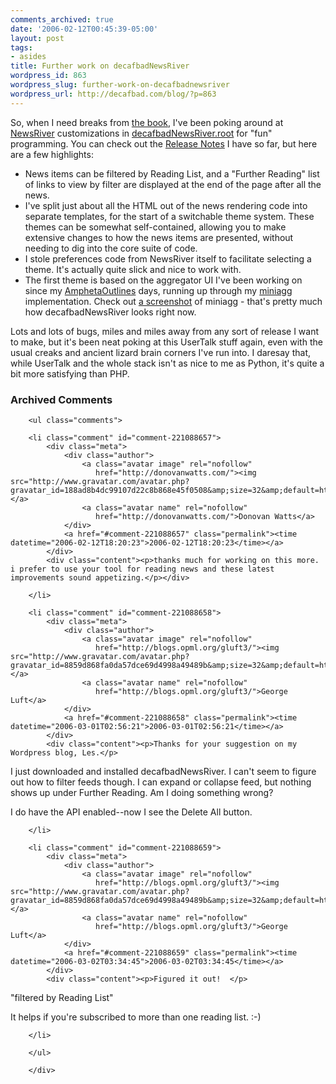 ```yaml
---
comments_archived: true
date: '2006-02-12T00:45:39-05:00'
layout: post
tags:
- asides
title: Further work on decafbadNewsRiver
wordpress_id: 863
wordpress_slug: further-work-on-decafbadnewsriver
wordpress_url: http://decafbad.com/blog/?p=863
---
```

So, when I need breaks from <a href="http://decafbad.com/blog/2005/12/14/hacking-delicious-is-a-real-book">the book</a>, I've been poking around at <a href="http://www.newsriver.org/">NewsRiver</a> customizations in <a href="http://hosting.opml.org/decafbad/decafbadNewsRiver/decafbadNewsRiver.root">decafbadNewsRiver.root</a> for "fun" programming.  You can check out the <a href="http://hosting.opml.org/decafbad/decafbadNewsRiver/decafbadNewsRiver-relnotes.opml">Release Notes</a> I have so far, but here are a few highlights:

* News items can be filtered by Reading List, and a "Further Reading" list of links to view by filter are displayed at the end of the page after all the news.
* I've split just about all the HTML out of the news rendering code into separate templates, for the start of a switchable theme system.  These themes can be somewhat self-contained, allowing you to make extensive changes to how the news items are presented, without needing to dig into the core suite of code.
* I stole preferences code from NewsRiver itself to facilitate selecting a theme.  It's actually quite slick and nice to work with.
* The first theme is based on the aggregator UI I've been working on since my <a href="http://www.decafbad.com/twiki/bin/view/Main/AmphetaOutlines">AmphetaOutlines</a> days, running up through my <a href="http://decafbad.com/blog/2005/10/05/feedspool-is-progressing-nicely">miniagg</a> implementation.  Check out <a href="http://www.decafbad.com/blog_attachments/miniagg-1.jpg">a screenshot</a> of miniagg - that's pretty much how decafbadNewsRiver looks right now.

Lots and lots of bugs, miles and miles away from any sort of release I want to make, but it's been neat poking at this UserTalk stuff again, even with the usual creaks and ancient lizard brain corners I've run into.  I daresay that, while UserTalk and the whole stack isn't as nice to me as Python, it's quite a bit more satisfying than PHP.

<div id="comments" class="comments archived-comments">
            <h3>Archived Comments</h3>
            
        <ul class="comments">
            
        <li class="comment" id="comment-221088657">
            <div class="meta">
                <div class="author">
                    <a class="avatar image" rel="nofollow" 
                       href="http://donovanwatts.com/"><img src="http://www.gravatar.com/avatar.php?gravatar_id=188ad8b4dc99107d22c8b868e45f0508&amp;size=32&amp;default=http://mediacdn.disqus.com/1320279820/images/noavatar32.png"/></a>
                    <a class="avatar name" rel="nofollow" 
                       href="http://donovanwatts.com/">Donovan Watts</a>
                </div>
                <a href="#comment-221088657" class="permalink"><time datetime="2006-02-12T18:20:23">2006-02-12T18:20:23</time></a>
            </div>
            <div class="content"><p>thanks much for working on this more. i prefer to use your tool for reading news and these latest improvements sound appetizing.</p></div>
            
        </li>
    
        <li class="comment" id="comment-221088658">
            <div class="meta">
                <div class="author">
                    <a class="avatar image" rel="nofollow" 
                       href="http://blogs.opml.org/gluft3/"><img src="http://www.gravatar.com/avatar.php?gravatar_id=8859d868fa0da57dce69d4998a49489b&amp;size=32&amp;default=http://mediacdn.disqus.com/1320279820/images/noavatar32.png"/></a>
                    <a class="avatar name" rel="nofollow" 
                       href="http://blogs.opml.org/gluft3/">George Luft</a>
                </div>
                <a href="#comment-221088658" class="permalink"><time datetime="2006-03-01T02:56:21">2006-03-01T02:56:21</time></a>
            </div>
            <div class="content"><p>Thanks for your suggestion on my Wordpress blog, Les.</p>

<p>I just downloaded and installed decafbadNewsRiver.  I can't seem to figure out how to filter feeds though.  I can expand or collapse feed, but nothing shows up under Further Reading.  Am I doing something wrong?</p>

<p>I do have the API enabled--now I see the Delete All button.</p></div>
            
        </li>
    
        <li class="comment" id="comment-221088659">
            <div class="meta">
                <div class="author">
                    <a class="avatar image" rel="nofollow" 
                       href="http://blogs.opml.org/gluft3/"><img src="http://www.gravatar.com/avatar.php?gravatar_id=8859d868fa0da57dce69d4998a49489b&amp;size=32&amp;default=http://mediacdn.disqus.com/1320279820/images/noavatar32.png"/></a>
                    <a class="avatar name" rel="nofollow" 
                       href="http://blogs.opml.org/gluft3/">George Luft</a>
                </div>
                <a href="#comment-221088659" class="permalink"><time datetime="2006-03-02T03:34:45">2006-03-02T03:34:45</time></a>
            </div>
            <div class="content"><p>Figured it out!  </p>

<p>"filtered by Reading List" </p>

<p>It helps if you're subscribed to more than one reading list.  :-)</p></div>
            
        </li>
    
        </ul>
    
        </div>
    